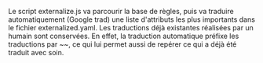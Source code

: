 Le script externalize.js va parcourir la base de règles, puis va traduire automatiquement (Google trad) une liste d'attributs les plus importants dans le fichier externalized.yaml.
Les traductions déjà existantes réalisées par un humain sont conservées. En effet, la traduction automatique préfixe les traductions par ~~, ce qui lui permet aussi de repérer ce qui a déjà été traduit avec soin.
